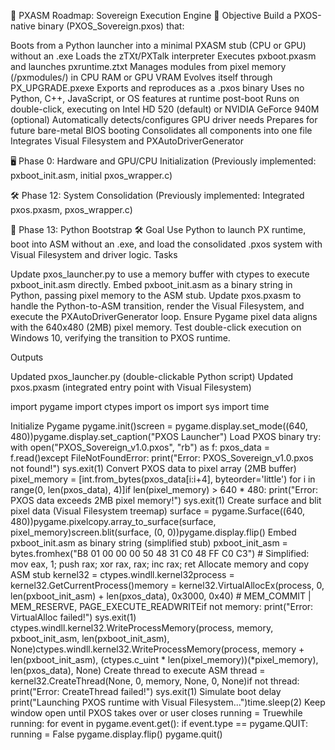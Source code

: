 🧭 PXASM Roadmap: Sovereign Execution Engine
🎯 Objective
Build a PXOS-native binary (PXOS_Sovereign.pxos) that:

Boots from a Python launcher into a minimal PXASM stub (CPU or GPU) without an .exe
Loads the zTXt/PXTalk interpreter
Executes pxboot.pxasm and launches pxruntime.ztxt
Manages modules from pixel memory (/pxmodules/) in CPU RAM or GPU VRAM
Evolves itself through PX_UPGRADE.pxexe
Exports and reproduces as a .pxos binary
Uses no Python, C++, JavaScript, or OS features at runtime post-boot
Runs on double-click, executing on Intel HD 520 (default) or NVIDIA GeForce 940M (optional)
Automatically detects/configures GPU driver needs
Prepares for future bare-metal BIOS booting
Consolidates all components into one file
Integrates Visual Filesystem and PXAutoDriverGenerator


🖥️ Phase 0: Hardware and GPU/CPU Initialization
(Previously implemented: pxboot_init.asm, initial pxos_wrapper.c)

🛠️ Phase 12: System Consolidation
(Previously implemented: Integrated pxos.pxasm, pxos_wrapper.c)

🚀 Phase 13: Python Bootstrap
🛠 Goal
Use Python to launch PX runtime, boot into ASM without an .exe, and load the consolidated .pxos system with Visual Filesystem and driver logic.
Tasks

 Update pxos_launcher.py to use a memory buffer with ctypes to execute pxboot_init.asm directly.
 Embed pxboot_init.asm as a binary string in Python, passing pixel memory to the ASM stub.
 Update pxos.pxasm to handle the Python-to-ASM transition, render the Visual Filesystem, and execute the PXAutoDriverGenerator loop.
 Ensure Pygame pixel data aligns with the 640x480 (2MB) pixel memory.
 Test double-click execution on Windows 10, verifying the transition to PXOS runtime.

Outputs

Updated pxos_launcher.py (double-clickable Python script)
Updated pxos.pxasm (integrated entry point with Visual Filesystem)


import pygame
import ctypes
import os
import sys
import time

Initialize Pygame
pygame.init()screen = pygame.display.set_mode((640, 480))pygame.display.set_caption("PXOS Launcher")
Load PXOS binary
try:    with open("PXOS_Sovereign_v1.0.pxos", "rb") as f:        pxos_data = f.read()except FileNotFoundError:    print("Error: PXOS_Sovereign_v1.0.pxos not found!")    sys.exit(1)
Convert PXOS data to pixel array (2MB buffer)
pixel_memory = [int.from_bytes(pxos_data[i:i+4], byteorder='little') for i in range(0, len(pxos_data), 4)]if len(pixel_memory) > 640 * 480:    print("Error: PXOS data exceeds 2MB pixel memory!")    sys.exit(1)
Create surface and blit pixel data (Visual Filesystem treemap)
surface = pygame.Surface((640, 480))pygame.pixelcopy.array_to_surface(surface, pixel_memory)screen.blit(surface, (0, 0))pygame.display.flip()
Embed pxboot_init.asm as binary string (simplified stub)
pxboot_init_asm = bytes.fromhex("B8 01 00 00 00 50 48 31 C0 48 FF C0 C3")  # Simplified: mov eax, 1; push rax; xor rax, rax; inc rax; ret
Allocate memory and copy ASM stub
kernel32 = ctypes.windll.kernel32process = kernel32.GetCurrentProcess()memory = kernel32.VirtualAllocEx(process, 0, len(pxboot_init_asm) + len(pxos_data), 0x3000, 0x40)  # MEM_COMMIT | MEM_RESERVE, PAGE_EXECUTE_READWRITEif not memory:    print("Error: VirtualAlloc failed!")    sys.exit(1)
ctypes.windll.kernel32.WriteProcessMemory(process, memory, pxboot_init_asm, len(pxboot_init_asm), None)ctypes.windll.kernel32.WriteProcessMemory(process, memory + len(pxboot_init_asm), (ctypes.c_uint * len(pixel_memory))(*pixel_memory), len(pxos_data), None)
Create thread to execute ASM
thread = kernel32.CreateThread(None, 0, memory, None, 0, None)if not thread:    print("Error: CreateThread failed!")    sys.exit(1)
Simulate boot delay
print("Launching PXOS runtime with Visual Filesystem...")time.sleep(2)
Keep window open until PXOS takes over or user closes
running = Truewhile running:    for event in pygame.event.get():        if event.type == pygame.QUIT:            running = False    pygame.display.flip()
pygame.quit()